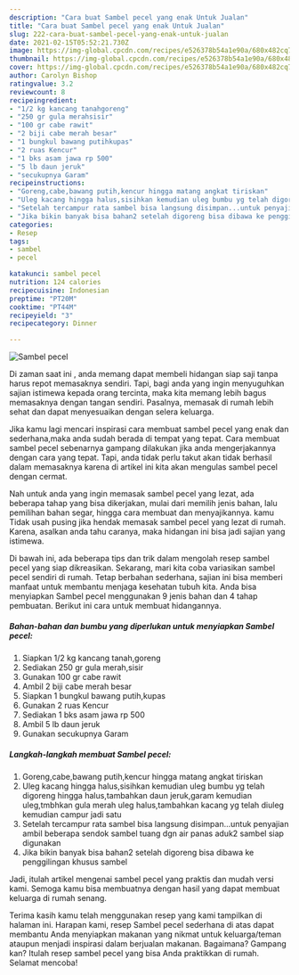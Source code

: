 ```yaml
---
description: "Cara buat Sambel pecel yang enak Untuk Jualan"
title: "Cara buat Sambel pecel yang enak Untuk Jualan"
slug: 222-cara-buat-sambel-pecel-yang-enak-untuk-jualan
date: 2021-02-15T05:52:21.730Z
image: https://img-global.cpcdn.com/recipes/e526378b54a1e90a/680x482cq70/sambel-pecel-foto-resep-utama.jpg
thumbnail: https://img-global.cpcdn.com/recipes/e526378b54a1e90a/680x482cq70/sambel-pecel-foto-resep-utama.jpg
cover: https://img-global.cpcdn.com/recipes/e526378b54a1e90a/680x482cq70/sambel-pecel-foto-resep-utama.jpg
author: Carolyn Bishop
ratingvalue: 3.2
reviewcount: 8
recipeingredient:
- "1/2 kg kancang tanahgoreng"
- "250 gr gula merahsisir"
- "100 gr cabe rawit"
- "2 biji cabe merah besar"
- "1 bungkul bawang putihkupas"
- "2 ruas Kencur"
- "1 bks asam jawa rp 500"
- "5 lb daun jeruk"
- "secukupnya Garam"
recipeinstructions:
- "Goreng,cabe,bawang putih,kencur hingga matang angkat tiriskan"
- "Uleg kacang hingga halus,sisihkan kemudian uleg bumbu yg telah digoreng hingga halus,tambahkan daun jeruk,garam kemudian uleg,tmbhkan gula merah uleg halus,tambahkan kacang yg telah diuleg kemudian campur jadi satu"
- "Setelah tercampur rata sambel bisa langsung disimpan...untuk penyajian ambil beberapa sendok sambel tuang dgn air panas aduk2 sambel siap digunakan"
- "Jika bikin banyak bisa bahan2 setelah digoreng bisa dibawa ke penggilingan khusus sambel"
categories:
- Resep
tags:
- sambel
- pecel

katakunci: sambel pecel 
nutrition: 124 calories
recipecuisine: Indonesian
preptime: "PT20M"
cooktime: "PT44M"
recipeyield: "3"
recipecategory: Dinner

---
```



![Sambel pecel](https://img-global.cpcdn.com/recipes/e526378b54a1e90a/680x482cq70/sambel-pecel-foto-resep-utama.jpg)

Di zaman  saat ini , anda memang dapat membeli hidangan siap saji tanpa harus repot memasaknya sendiri. Tapi, bagi anda yang ingin menyuguhkan sajian istimewa kepada orang tercinta, maka kita memang lebih bagus memasaknya dengan tangan sendiri. Pasalnya, memasak di rumah lebih sehat dan dapat menyesuaikan dengan selera keluarga.

Jika kamu lagi mencari inspirasi cara membuat sambel pecel yang enak dan sederhana,maka anda sudah berada di tempat yang tepat. Cara membuat sambel pecel  sebenarnya gampang dilakukan jika anda mengerjakannya dengan cara yang tepat. Tapi, anda tidak perlu takut akan tidak berhasil dalam memasaknya 
karena di artikel ini kita akan mengulas sambel pecel dengan cermat.  



Nah untuk anda yang ingin memasak sambel pecel yang lezat, ada beberapa tahap yang bisa dikerjakan, mulai dari memilih jenis bahan, lalu pemilihan bahan segar, hingga cara membuat dan menyajikannya. kamu Tidak usah pusing jika hendak memasak sambel pecel yang lezat di rumah. Karena, asalkan anda  tahu caranya, maka hidangan ini bisa jadi sajian yang istimewa.

Di bawah ini, ada beberapa tips dan trik dalam mengolah resep sambel pecel yang siap dikreasikan. Sekarang, mari kita coba variasikan sambel pecel sendiri di rumah. Tetap berbahan sederhana, sajian ini bisa memberi manfaat untuk membantu menjaga kesehatan tubuh kita. Anda bisa menyiapkan Sambel pecel menggunakan 9 jenis bahan dan 4 tahap pembuatan. Berikut ini cara untuk membuat hidangannya.

<!--inarticleads1-->

##### Bahan-bahan dan bumbu yang diperlukan untuk menyiapkan Sambel pecel:

1. Siapkan 1/2 kg kancang tanah,goreng
1. Sediakan 250 gr gula merah,sisir
1. Gunakan 100 gr cabe rawit
1. Ambil 2 biji cabe merah besar
1. Siapkan 1 bungkul bawang putih,kupas
1. Gunakan 2 ruas Kencur
1. Sediakan 1 bks asam jawa rp 500
1. Ambil 5 lb daun jeruk
1. Gunakan secukupnya Garam




<!--inarticleads2-->

##### Langkah-langkah membuat Sambel pecel:

1. Goreng,cabe,bawang putih,kencur hingga matang angkat tiriskan
1. Uleg kacang hingga halus,sisihkan kemudian uleg bumbu yg telah digoreng hingga halus,tambahkan daun jeruk,garam kemudian uleg,tmbhkan gula merah uleg halus,tambahkan kacang yg telah diuleg kemudian campur jadi satu
1. Setelah tercampur rata sambel bisa langsung disimpan...untuk penyajian ambil beberapa sendok sambel tuang dgn air panas aduk2 sambel siap digunakan
1. Jika bikin banyak bisa bahan2 setelah digoreng bisa dibawa ke penggilingan khusus sambel




Jadi, itulah artikel mengenai  sambel pecel  yang praktis dan mudah versi kami. Semoga kamu bisa membuatnya dengan hasil yang dapat membuat keluarga di rumah senang. 

Terima kasih kamu telah menggunakan resep yang kami tampilkan di halaman ini. Harapan kami, resep  Sambel pecel sederhana di atas dapat membantu Anda menyiapkan makanan yang nikmat untuk keluarga/teman ataupun menjadi inspirasi dalam berjualan makanan. Bagaimana? Gampang kan? Itulah resep sambel pecel yang bisa Anda praktikkan di rumah. Selamat mencoba!

